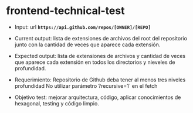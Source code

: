 # frontend-technical-test

- Input: url **`https://api.github.com/repos/[OWNER]/[REPO]`**
- Current output: lista de extensiones de archivos del root del repositorio junto con la cantidad de veces que aparece cada extensión.

- Expected output: lista de extensiones de archivos y cantidad de veces que aparece cada extensión en todos los directorios y nieveles de profundidad.

- Requerimiento:
  Repositorio de Github deba tener al menos tres niveles profundidad
  No utilizar parámetro ?recursive=1` en el fetch

- Objetivo test: mejorar arquitectura, código, aplicar conocimientos de hexagonal, testing y código limpio.
